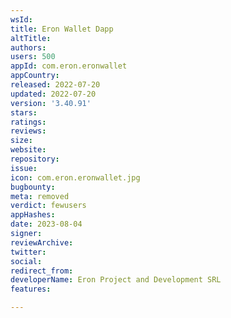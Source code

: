 ```yaml
---
wsId: 
title: Eron Wallet Dapp
altTitle: 
authors: 
users: 500
appId: com.eron.eronwallet
appCountry: 
released: 2022-07-20
updated: 2022-07-20
version: '3.40.91'
stars: 
ratings: 
reviews: 
size: 
website: 
repository: 
issue: 
icon: com.eron.eronwallet.jpg
bugbounty: 
meta: removed
verdict: fewusers
appHashes: 
date: 2023-08-04
signer: 
reviewArchive: 
twitter: 
social: 
redirect_from: 
developerName: Eron Project and Development SRL
features: 

---
```


